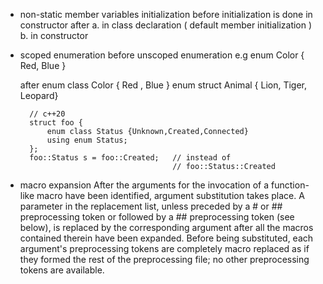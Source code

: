 

* non-static member variables initialization
before
	initialization is done in constructor
after
	a. in class declaration ( default member initialization )
	b. in constructor

* scoped enumeration
	before 
		unscoped enumeration e.g enum Color { Red, Blue }
	
	after
		enum class Color { Red , Blue }
		enum struct Animal { Lion, Tiger, Leopard}
		
		// c++20
		struct foo {
			enum class Status {Unknown,Created,Connected}
			using enum Status;
		};
		foo::Status s = foo::Created;	// instead of 
										// foo::Status::Created

* macro expansion
	After the arguments for the invocation of a function-like macro have been identified, argument substitution takes place. A parameter in the replacement list, unless preceded by a # or ## preprocessing token or followed by a ## preprocessing token (see below), is replaced by the corresponding argument after all the macros contained therein have been expanded. Before being substituted, each argument's preprocessing tokens are completely macro replaced as if they formed the rest of the preprocessing file; no other preprocessing tokens are available.
	
